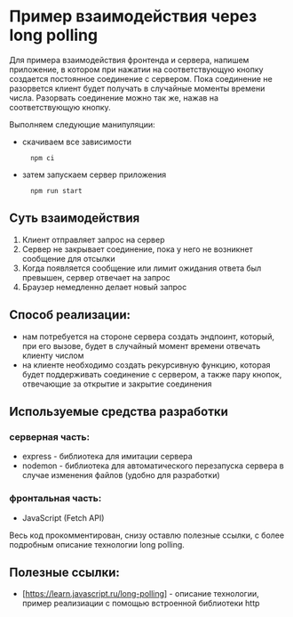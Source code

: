 
# Пример взаимодействия через long polling 

Для примера взаимодействия фронтенда и сервера, напишем приложение, в котором при нажатии на 
соответствующую кнопку создается постоянное соединение с сервером. Пока соединение не разорвется клиент будет получать 
в случайные моменты времени числа. Разорвать соединение можно так же, нажав на соответствующую кнопку.

Выполняем следующие манипуляции:
* скачиваем все зависимости

        npm ci

* затем запускаем сервер приложения

        npm run start

## Суть взаимодействия
1. Клиент отправляет запрос на сервер
2. Сервер не закрывает соединение, пока у него не возникнет сообщение для отсылки
3. Когда появляется сообщение или лимит ожидания ответа был превышен, сервер отвечает на запрос
4. Браузер немедленно делает новый запрос

## Способ реализации:
* нам потребуется на стороне сервера создать эндпоинт, который, при его вызове, будет в случайный момент времени отвечать клиенту числом
* на клиенте необходимо создать рекурсивную функцию, которая будет поддерживать соединение с сервером, а также пару кнопок, отвечающие за открытие и закрытие соединения

## Используемые средства разработки 
### серверная часть:
* express - библиотека для имитации сервера
* nodemon - библиотека для автоматического перезапуска сервера в случае изменения файлов (удобно для разработки)
### фронтальная часть:
* JavaScript (Fetch API)

Весь код прокомментирован, снизу оставлю полезные ссылки, с более подробным описание технологии long polling.

## Полезные ссылки:

* [https://learn.javascript.ru/long-polling] - описание технологии, пример реализиации с помощью встроенной библиотеки http